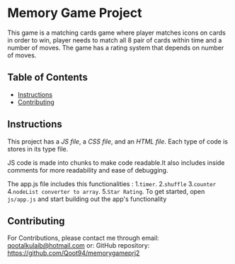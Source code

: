 # **Memory Game Project**
This game is a matching cards game where player matches icons on cards in order to win, player needs to match all 8 pair of cards within  time and a number of moves.
The game has a rating system that depends on number of moves.

## Table of Contents
* [Instructions](#instructions)
* [Contributing](#contributing)

## Instructions
This project has a _JS file_, a _CSS file_, and an _HTML file_. Each type of code is stores in its type file.

JS code is made into chunks to make code readable.It also includes inside comments for more readability and ease of debugging.

The app.js file includes this functionalities :
1.`timer`.
2.`shuffle`
3.`counter`
4.`nodeList converter to array`.
5.`Star Rating`.
To get started, open `js/app.js` and start building out the app's functionality

## Contributing
 For Contributions, please contact me through email: qootalkulaib@hotmail.com
 or:
 GitHub repository: https://github.com/Qoot94/memorygameprj2
